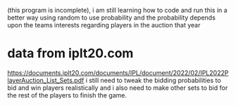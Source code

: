 (this program is incomplete), i am still learning how to code and run this in a better way
using random to use probability and the probability depends upon the teams interests regarding players in the auction that year
# data from iplt20.com
https://documents.iplt20.com/documents/IPL/document/2022/02/IPL2022PlayerAuction_List_Sets.pdf
i still need to tweak the bidding probabilities to bid and win players realistically
and i also need to make other sets to bid for the rest of the players to finish the game.
